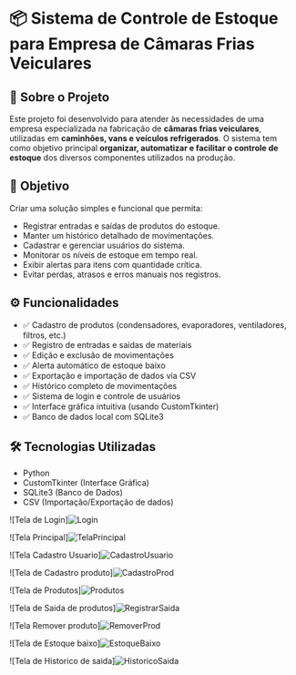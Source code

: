 # 📦 Sistema de Controle de Estoque para Empresa de Câmaras Frias Veiculares

## 📌 Sobre o Projeto

Este projeto foi desenvolvido para atender às necessidades de uma empresa especializada na fabricação de **câmaras frias veiculares**, utilizadas em **caminhões, vans e veículos refrigerados**. O sistema tem como objetivo principal **organizar, automatizar e facilitar o controle de estoque** dos diversos componentes utilizados na produção.

## 🎯 Objetivo

Criar uma solução simples e funcional que permita:

- Registrar entradas e saídas de produtos do estoque.
- Manter um histórico detalhado de movimentações.
- Cadastrar e gerenciar usuários do sistema.
- Monitorar os níveis de estoque em tempo real.
- Exibir alertas para itens com quantidade crítica.
- Evitar perdas, atrasos e erros manuais nos registros.

## ⚙️ Funcionalidades

- ✅ Cadastro de produtos (condensadores, evaporadores, ventiladores, filtros, etc.)
- ✅ Registro de entradas e saídas de materiais
- ✅ Edição e exclusão de movimentações
- ✅ Alerta automático de estoque baixo
- ✅ Exportação e importação de dados via CSV
- ✅ Histórico completo de movimentações
- ✅ Sistema de login e controle de usuários
- ✅ Interface gráfica intuitiva (usando CustomTkinter)
- ✅ Banco de dados local com SQLite3

## 🛠️ Tecnologias Utilizadas

- Python
- CustomTkinter (Interface Gráfica)
- SQLite3 (Banco de Dados)
- CSV (Importação/Exportação de dados)

![Tela de Login]![Login](https://github.com/user-attachments/assets/8dfae55d-1467-4ece-9d9a-3ec355c7cb8e)

![Tela Principal]![TelaPrincipal](https://github.com/user-attachments/assets/38e6fc33-e7b9-4dd7-a741-8a8ffcc0b7c5)

![Tela Cadastro Usuario]![CadastroUsuario](https://github.com/user-attachments/assets/7fc3408a-9cbf-44d4-af1a-a68f82e17ec1)

![Tela de Cadastro produto]![CadastroProd](https://github.com/user-attachments/assets/11f5a55a-7a75-4199-b566-8976ef907dc9)

![Tela de Produtos]![Produtos](https://github.com/user-attachments/assets/1866aa7a-92b1-4d5d-89b2-09f3e3550334)

![Tela de Saida de produtos]![RegistrarSaida](https://github.com/user-attachments/assets/622ce975-10ed-494e-94ae-2acc9a903a92)

![Tela Remover produto]![RemoverProd](https://github.com/user-attachments/assets/151ca3f7-47c8-4935-9d57-e6197eea9972)

![Tela de Estoque baixo]![EstoqueBaixo](https://github.com/user-attachments/assets/cebd728e-8a3a-4d2b-9b2b-3eb34acc161f)

![Tela de Historico de saida]![HistoricoSaida](https://github.com/user-attachments/assets/54289827-8b61-4394-a979-0436d08ed4b1)



